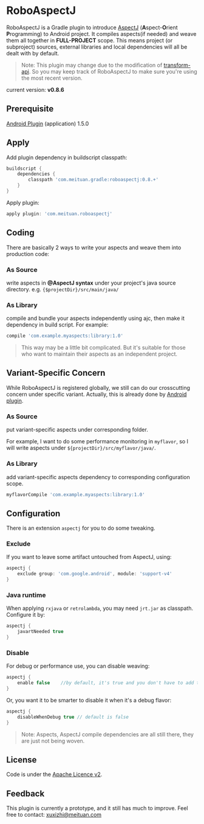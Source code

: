 RoboAspectJ
=====

RoboAspectJ is a Gradle plugin to introduce [AspectJ](https://eclipse.org/aspectj/) (**A**spect-**O**rient **P**rogramming) to Android project.
It compiles aspects(if needed) and weave them all together in **FULL-PROJECT** scope. This means project
(or subproject) sources, external libraries and local dependencies will all be dealt with by default.

> Note: This plugin may change due to the modification of [transform-api](http://tools.android.com/tech-docs/new-build-system/transform-api).
> So you may keep track of RoboAspectJ to make sure you're using the most recent version.

current version: **v0.8.6**

Prerequisite
-----
[Android Plugin](http://developer.android.com/tools/revisions/gradle-plugin.html) (application) 1.5.0

Apply
-----
Add plugin dependency in buildscript classpath:

``` groovy
buildscript {
    dependencies {
        classpath 'com.meituan.gradle:roboaspectj:0.8.+'
    }
}
```

Apply plugin:

``` groovy
apply plugin: 'com.meituan.roboaspectj'
```

Coding
-----

There are basically 2 ways to write your aspects and weave them into production code:

### As Source
write aspects in **@AspectJ syntax** under your project's java source directory. e.g. `{$projectDir}/src/main/java/`

### As Library

compile and bundle your aspects independently using ajc, then make it dependency in build script. For example:

``` groovy
compile 'com.example.myaspects:library:1.0'
```

> This way may be a little bit complicated. But it's suitable for those who want to maintain their aspects as an independent project.

Variant-Specific Concern
------

While RoboAspectJ is registered globally, we still can do our crosscutting concern under specific variant.
Actually, this is already done by [Android plugin](http://tools.android.com/tech-docs/new-build-system/user-guide#TOC-Build-Variants).

### As Source

put variant-specific aspects under corresponding folder.

For example, I want to do some performance monitoring in `myflavor`, so I will write aspects under `${projectDir}/src/myflavor/java/`.

### As Library

add variant-specific aspects dependency to corresponding configuration scope.

``` groovy
myflavorCompile 'com.example.myaspects:library:1.0'
```

Configuration
-----

There is an extension `aspectj` for you to do some tweaking.

### Exclude

If you want to leave some artifact untouched from AspectJ, using:

``` groovy
aspectj {
	exclude group: 'com.google.android', module: 'support-v4'
}
```

### Java runtime

When applying `rxjava` or `retrolambda`, you may need `jrt.jar` as classpath. Configure it by:

``` groovy
aspectj {
	javartNeeded true
}
```

### Disable

For debug or performance use, you can disable weaving:

``` groovy
aspectj {
    enable false    //by default, it's true and you don't have to add this statement.
}
```

Or, you want it to be smarter to disable it when it's a debug flavor:

``` groovy
aspectj {
    disableWhenDebug true // default is false
}
```

> Note: Aspects, AspectJ compile dependencies are all still there, they are just not being woven.

License
-------
Code is under the [Apache Licence v2](https://www.apache.org/licenses/LICENSE-2.0.txt).

Feedback
-----
This plugin is currently a prototype, and it still has much to improve. Feel free to contact: [xuxizhi@meituan.com](mailto:xuxizhi@meituan.com)
